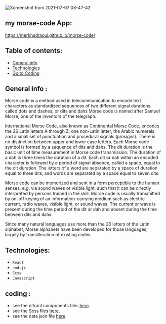 
![Screenshot from 2021-07-07 08-47-42](https://user-images.githubusercontent.com/75792175/124712876-21809100-df00-11eb-87b9-6f3028c3675f.png)

## my morse-code App: 
https://merkhadraoui.github.io/morse-code/


## Table of contents:
* [General info](#general-info-about-morse-code-APP )
* [Technologies](#technologies)
* [ Go to Coding](#coding)



## General info :

Morse code is a method used in telecommunication to encode text characters as standardized sequences of two different signal durations, called dots and dashes, or dits and dahs Morse code is named after Samuel Morse, one of the inventors of the telegraph.

International Morse Code, also known as Continental Morse Code, encodes the 26 Latin letters A through Z, one non-Latin letter, the Arabic numerals, and a small set of punctuation and procedural signals (prosigns). There is no distinction between upper and lower case letters. Each Morse code symbol is formed by a sequence of dits and dahs. The dit duration is the basic unit of time measurement in Morse code transmission. The duration of a dah is three times the duration of a dit. Each dit or dah within an encoded character is followed by a period of signal absence, called a space, equal to the dit duration. The letters of a word are separated by a space of duration equal to three dits, and words are separated by a space equal to seven dits.

Morse code can be memorized and sent in a form perceptible to the human senses, e.g. via sound waves or visible light, such that it can be directly interpreted by persons trained in the skill. Morse code is usually transmitted by on-off keying of an information-carrying medium such as electric current, radio waves, visible light, or sound waves. The current or wave is present during the time period of the dit or dah and absent during the time between dits and dahs.

Since many natural languages use more than the 26 letters of the Latin alphabet, Morse alphabets have been developed for those languages, largely by transliteration of existing codes.

## Technologies:

- `React`
- `nod.js`
- `Scss`
- `Javascript`

## coding :
* see the difrant components files [here](https://github.com/MerKhadraoui/morse-code/tree/main/src).
* see the Scss files [here](https://github.com/MerKhadraoui/morse-code/blob/main/src/sass/main.scss).
*  see the data json file [here](https://github.com/MerKhadraoui/morse-code/blob/main/src/data.json).

